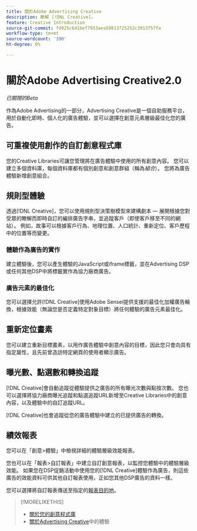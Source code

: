```yaml
---
title: 關於Adobe Advertising Creative
description: 瞭解 [!DNL Creative]。
feature: Creative Introduction
source-git-commit: fd925c641bef7953aea50813725252c3913757fa
workflow-type: tm+mt
source-wordcount: '390'
ht-degree: 0%

---
```


# 關於Adobe Advertising Creative2.0

*已關閉的Beta*

<!-- verify all and rewrite to include new stuff -->

作為Adobe Advertising的一部分，Advertising Creative是一個自助服務平台，用於自動化即時、個人化的廣告體驗，並可以選擇在創意元素層級最佳化您的廣告。

## 可重複使用創作的自訂創意程式庫

您的Creative Libraries可讓您管理將在廣告體驗中使用的所有創意內容。 您可以建立多個資料庫，每個資料庫都有個別創意和創意群組（稱為&#x200B;*組合*）。 您將為廣告體驗新增創意組合。

## 規則型體驗

透過[!DNL Creative]，您可以使用規則型決策樹模型來建構劇本 — 展開根據您對受眾的瞭解而即時自訂的編排廣告字串，並追蹤客戶（即使客戶移至不同的網站）<!-- verify if that's true without Adobe CDP -->。 例如，故事可以根據客戶行為、地理位置、人口統計、重新定位、客戶歷程中的位置等而變更。

### 體驗作為廣告的實作

建立體驗後，您可以產生體驗的JavaScript或iframe標籤，並在Advertising DSP或任何其他DSP中將標籤實作為協力廠商廣告。<!-- Add any more info about integration with DSP? -->

<!-- Maybe add a subsection "Audience targeting options" with info about types of creative-level REtargeting and placement-level targeting within your DSP.  Need to clarify if any placement-level targeting might contradict/override creative-level targeting, or if they're completely different.

Advertiser should be able to target all segments which are available in DSP for targeting
-->

### 廣告元素的最佳化

您可以選擇允許[!DNL Creative]使用Adobe Sensei提供支援的最佳化加權廣告輪換，根據效能（無論您是否定義特定對象目標）將任何體驗的廣告元素最佳化。

## 重新定位畫素

您可以建立重新目標畫素，以用作廣告體驗中創意內容的目標，因此您只會向具有指定屬性，且先前曾造訪特定網頁的使用者顯示廣告。

## 曝光數、點選數和轉換追蹤

[!DNL Creative]會自動追蹤從體驗提供之廣告的所有曝光次數與點按次數。 您也可以選擇將協力廠商曝光追蹤和點選追蹤URL新增至Creative Libraries中的創意內容，以及體驗中的自訂追蹤URL。

[!DNL Creative]也會追蹤從您的廣告體驗中建立的已提供廣告的轉換。<!-- Verify wording; anything important to add here? We do track them for all users, right? Or is it optoinal?  -->

<!--
 [Don't need to mention] When an ad is served, the DSP that buys the ad first tracks the impression, and then passes the impression information to [!DNL Creative]. [!DNL Creative] first tracks a click on an ad, and it then passes the click information
to the DSP.
-->

## 績效報表

您可以在「創意>體驗」中檢視詳細的體驗層級效能報表。

您也可以在「報表>自訂報表」中建立自訂創意報表，以監控您體驗中的體驗層級效能。 如果您在DSP促銷活動中使用您的[!DNL Creative]體驗作為廣告，則這些廣告的效能資料可供其他自訂報表使用，正如您其他DSP廣告的資料一樣。<!-- Verify that [!DNL Creative] users have access to ALL other reports, and if I can completely duplicate the report help for both help sets. -->

您可以選擇將自訂報表傳送至指定的[報表目的地](/help/dsp/reports/report-destinations/report-destination-about.md)。

<!--
>* [Overview of implementing Adobe Advertising Creative](/help/creative/introduction/implementation-overview.md)
>* [How the user interface is organized](/help/creative/introduction/ui.md)
-->

>[!MORELIKETHIS]
>
>* [關於您的創意程式庫](/help/creative/creative-libraries/creative-libraries-about.md)
>* [關於Advertising Creative](/help/creative/experiences/experience-about.md)中的體驗
